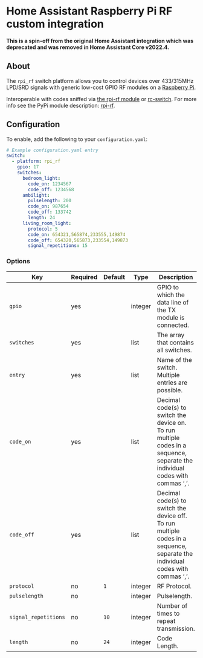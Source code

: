 # Home Assistant Raspberry Pi RF custom integration

**This is a spin-off from the original Home Assistant integration which was deprecated and was removed in Home Assistant Core v2022.4.**

## About
The `rpi_rf` switch platform allows you to control devices over 433/315MHz LPD/SRD signals with generic low-cost GPIO RF modules on a [Raspberry Pi](https://www.raspberrypi.org/).

Interoperable with codes sniffed via [the rpi-rf module](https://pypi.python.org/pypi/rpi-rf) or [rc-switch](https://github.com/sui77/rc-switch).
For more info see the PyPi module description: [rpi-rf](https://pypi.python.org/pypi/rpi-rf).

## Configuration

To enable, add the following to your `configuration.yaml`:

```yaml
# Example configuration.yaml entry
switch:
  - platform: rpi_rf
    gpio: 17
    switches:
      bedroom_light:
        code_on: 1234567
        code_off: 1234568
      ambilight:
        pulselength: 200
        code_on: 987654
        code_off: 133742
        length: 24
      living_room_light:
        protocol: 5
        code_on: 654321,565874,233555,149874
        code_off: 654320,565873,233554,149873
        signal_repetitions: 15
```

### Options

| Key                  | Required | Default | Type    | Description                                                                                                                   |
| -------------------- | -------- | ------- | ------- | ----------------------------------------------------------------------------------------------------------------------------- |
| `gpio`               | yes      |         | integer | GPIO to which the data line of the TX module is connected.                                                                    |
| `switches`           | yes      |         | list    | The array that contains all switches.                                                                                         |
| `entry`              | yes      |         | list    | Name of the switch. Multiple entries are possible.                                                                            |
| `code_on`            | yes      |         | list    | Decimal code(s) to switch the device on. To run multiple codes in a sequence, separate the individual codes with commas ‘,’.  |
| `code_off`           | yes      |         | list    | Decimal code(s) to switch the device off. To run multiple codes in a sequence, separate the individual codes with commas ‘,’. |
| `protocol`           | no       |  `1`    | integer | RF Protocol.                                                                                                                  |
| `pulselength`        | no       |         | integer | Pulselength.                                                                                                                  |
| `signal_repetitions` | no       |  `10`   | integer | Number of times to repeat transmission.                                                                                       |
| `length`             | no       |  `24`   | integer | Code Length.                                                                                                                  |
